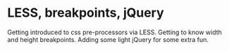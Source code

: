 # LESS, breakpoints, jQuery

Getting introduced to css pre-processors via LESS. Getting to know width and height breakpoints. Adding some light jQuery for some extra fun. 
